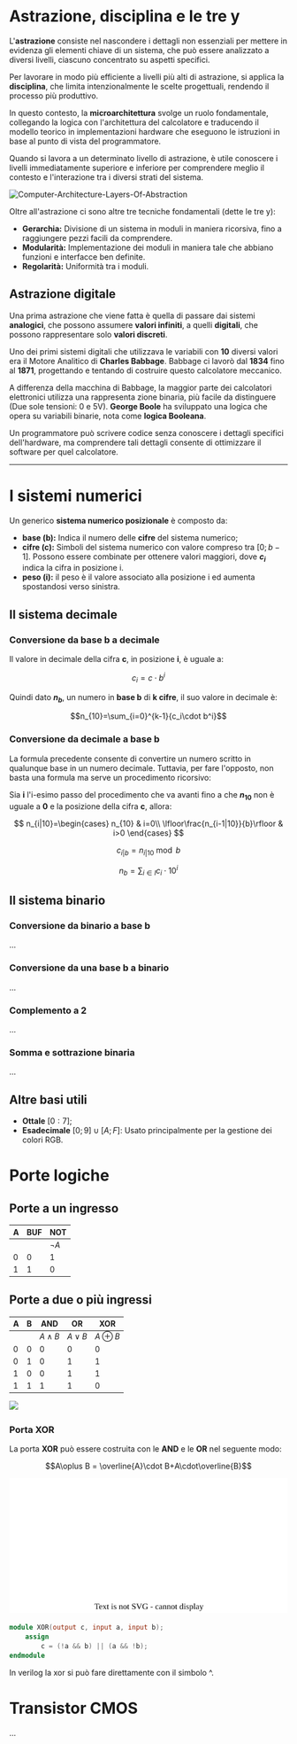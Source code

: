 # Astrazione, disciplina e le tre y

L'**astrazione** consiste nel nascondere i dettagli non essenziali per mettere in evidenza gli elementi chiave di un sistema, che può essere analizzato a diversi livelli, ciascuno concentrato su aspetti specifici.

Per lavorare in modo più efficiente a livelli più alti di astrazione, si applica la **disciplina**, che limita intenzionalmente le scelte progettuali, rendendo il processo più produttivo.

In questo contesto, la **microarchitettura** svolge un ruolo fondamentale, collegando la logica con l'architettura del calcolatore e traducendo il modello teorico in implementazioni hardware che eseguono le istruzioni in base al punto di vista del programmatore.

Quando si lavora a un determinato livello di astrazione, è utile conoscere i livelli immediatamente superiore e inferiore per comprendere meglio il contesto e l'interazione tra i diversi strati del sistema.

![Computer-Architecture-Layers-Of-Abstraction](https://www.learncomputerscienceonline.com/wp-content/uploads/2022/04/Computer-Architecture-Layers-Of-Abstraction.jpg)

Oltre all'astrazione ci sono altre tre tecniche fondamentali (dette le tre y):

- **Gerarchia:** Divisione di un sistema in moduli in maniera ricorsiva, fino a raggiungere pezzi facili da comprendere.
- **Modularità:** Implementazione dei moduli in maniera tale che abbiano funzioni e interfacce ben de­finite.
- **Regolarità:** Uniformità tra i moduli.

## Astrazione digitale

Una prima astrazione che viene fatta è quella di passare dai sistemi **analogici**, che possono assumere **valori infiniti**, a quelli **digitali**, che possono rappresentare solo **valori discreti**.

Uno dei primi sistemi digitali che utilizzava le variabili con **10** diversi valo­ri era il Motore Analitico di **Charles Babbage**. Babbage ci lavorò dal **1834** fino al **1871**, progettando e tentando di costruire questo calcolatore meccanico.

A differenza della macchina di
Babbage, la maggior parte dei calcolatori elettronici utilizza una rappresenta­
zione binaria, più facile da distinguere (Due sole tensioni: 0 e 5V). **George Boole** ha sviluppato una logica che opera su variabili bina­rie, nota come **logica Booleana**.

Un programmatore può scrivere codice senza conoscere i dettagli specifici dell'hardware, ma comprendere tali dettagli consente di ottimizzare il software per quel calcolatore.

---

# I sistemi numerici

Un generico **sistema numerico posizionale** è composto da:

- **base (b):** Indica il numero delle **cifre** del sistema numerico;
- **cifre (c):** Simboli del sistema numerico con valore compreso tra $[0;b-1]$. Possono essere combinate per ottenere valori maggiori, dove **$c_i$** indica la cifra in posizione i.
- **peso (i):** il peso è il valore associato alla posizione i ed aumenta spostandosi verso sinistra.

## Il sistema decimale

### Conversione da base b a decimale

Il valore in decimale della cifra **c**, in posizione **i**, è uguale a:

$$c_i = c\cdot b^i$$

Quindi dato **$n_b$**, un numero in **base b** di **k cifre**, il suo valore in decimale è:

$$n_{10}=\sum_{i=0}^{k-1}{c_i\cdot b^i}$$

### Conversione da decimale a base b

La formula precedente consente di convertire un numero scritto in qualunque base in un numero decimale.
Tuttavia, per fare l'opposto, non basta una formula ma serve un procedimento ricorsivo:

Sia **i** l'i-esimo passo del procedimento che va avanti fino a che **$n_{10}$** non è uguale a **0** e la posizione della cifra **c**, allora:

$$
n_{i|10}=\begin{cases}
  n_{10} & i=0\\
  \lfloor\frac{n_{i-1|10}}{b}\rfloor & i>0
\end{cases}
$$

$$c_{i|b} = {n_{i|10}\bmod b}$$

$$n_b=\sum_{i\in I} c_i\cdot 10^i$$

## Il sistema binario

### Conversione da binario a base b

...

### Conversione da una base b a binario

...

### Complemento a 2

...

### Somma e sottrazione binaria

...

## Altre basi utili

- **Ottale** $[0:7]$;
- **Esadecimale** $[0;9]\cup[A;F]$: Usato principalmente per la gestione dei colori RGB.

# Porte logiche

## Porte a un ingresso

| A   | BUF | NOT      |
| --- | --- | -------- |
|     |     | $\neg A$ |
| 0   | 0   | 1        |
| 1   | 1   | 0        |

## Porte a due o più ingressi

| A   | B   | AND        | OR        | XOR         |
| --- | --- | ---------- | --------- | ----------- |
|     |     | $A\land B$ | $A\lor B$ | $A\oplus B$ |
| 0   | 0   | 0          | 0         | 0           |
| 0   | 1   | 0          | 1         | 1           |
| 1   | 0   | 0          | 1         | 1           |
| 1   | 1   | 1          | 1         | 0           |

![](https://external-content.duckduckgo.com/iu/?u=https%3A%2F%2Fas1.ftcdn.net%2Fv2%2Fjpg%2F05%2F02%2F63%2F52%2F1000_F_502635240_S7hotQTlARZJiY3s7S9bkqlQSsUI5R33.jpg&f=1&nofb=1&ipt=392ab8da7b6b678d21fe31115eed59b4b0105b2d0538591416fb638cde166196&ipo=images)

### Porta XOR

La porta **XOR** può essere costruita con le **AND** e le **OR** nel seguente modo:

$$A\oplus B = \overline{A}\cdot B+A\cdot\overline{B}$$

![](/src/xor.drawio.svg)

```verilog
module XOR(output c, input a, input b);
    assign
        c = (!a && b) || (a && !b);
endmodule
```

In verilog la xor si può fare direttamente con il simbolo ^.

# Transistor CMOS

...
